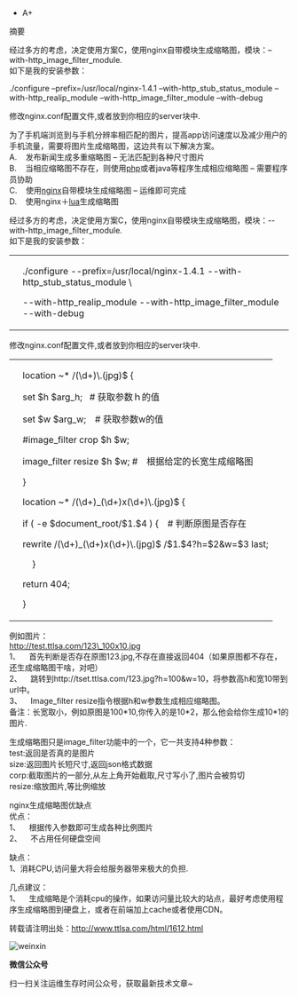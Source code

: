 -   A+

摘要

经过多方的考虑，决定使用方案C，使用nginx自带模块生成缩略图，模块：–with-http\_image\_filter\_module.  
如下是我的安装参数：

./configure –prefix=/usr/local/nginx-1.4.1 –with-http\_stub\_status\_module –with-http\_realip\_module –with-http\_image\_filter\_module –with-debug

修改nginx.conf配置文件,或者放到你相应的server块中.

为了手机端浏览到与手机分辨率相匹配的图片，提高app访问速度以及减少用户的手机流量，需要将图片生成缩略图，这边共有以下解决方案。  
A.    发布新闻生成多重缩略图 – 无法匹配到各种尺寸图片  
B.    当相应缩略图不存在，则使用[php](http://www.ttlsa.com/php/ "php")或者java等程序生成相应缩略图 – 需要程序员协助  
C.    使用[nginx](http://www.ttlsa.com/nginx/ "nginx")自带模块生成缩略图 – 运维即可完成  
D.    使用nginx＋[lua](http://www.ttlsa.com/monitor/lua/ "lua")生成缩略图

经过多方的考虑，决定使用方案C，使用nginx自带模块生成缩略图，模块：--with-http\_image\_filter\_module.  
如下是我的安装参数：

<table><tbody><tr><td data-settings="hide"></td><td><div><p><span>.</span><span>/</span><span>configure</span><span> </span><span>--</span><span>prefix</span><span>=</span><span>/</span><span>usr</span><span>/</span><span>local</span><span>/</span><span>nginx</span><span>-</span><span>1.4.1</span><span> </span><span>--</span><span>with</span><span>-</span><span>http_stub_status</span><span>_</span>module<span> </span><span>\</span></p><p><span>--</span><span>with</span><span>-</span><span>http_realip_module</span><span> </span><span>--</span><span>with</span><span>-</span><span>http_image_filter_module</span><span> </span><span>--</span><span>with</span><span>-</span><span>debug</span></p></div></td></tr></tbody></table>

修改nginx.conf配置文件,或者放到你相应的server块中.

<table><tbody><tr><td data-settings="hide"></td><td><div><p><span></span><span>location</span><span> </span><span>~</span><span>*</span><span> </span><span>/</span><span>(</span><span>\</span><span>d</span><span>+</span><span>)</span><span>\</span><span>.</span><span>(</span><span>jpg</span><span>)</span><span>$</span><span> </span><span>{</span></p><p><span>set</span><span> </span><span>$</span><span>h</span><span> </span><span>$</span><span>arg_h</span><span>;</span><span>&nbsp;&nbsp; </span><span># 获取参数ｈ的值</span></p><p><span>set</span><span> </span><span>$</span><span>w</span><span> </span><span>$</span><span>arg_w</span><span>;</span>　<span># 获取参数w的值</span></p><p><span>#image_filter crop $h $w;</span></p><p><span>image_filter </span><span>resize</span><span> </span><span>$</span><span>h</span><span> </span><span>$</span><span>w</span><span>;</span><span> </span><span>#　根据给定的长宽生成缩略图</span></p><p><span>}</span></p><p><span>location</span><span> </span><span>~</span><span>*</span><span> </span><span>/</span><span>(</span><span>\</span><span>d</span><span>+</span><span>)</span><span>_</span><span>(</span><span>\</span><span>d</span><span>+</span><span>)</span><span>x</span><span>(</span><span>\</span><span>d</span><span>+</span><span>)</span><span>\</span><span>.</span><span>(</span><span>jpg</span><span>)</span><span>$</span><span> </span><span>{</span></p><p><span>if</span><span> </span><span>(</span><span> </span><span>-</span><span>e</span><span> </span><span>$</span><span>document_root</span><span>/</span><span>$</span><span>1.</span><span>$</span><span>4</span><span> </span><span>)</span><span> </span><span>{</span>　<span># 判断原图是否存在</span></p><p><span>rewrite</span><span> </span><span>/</span><span>(</span><span>\</span><span>d</span><span>+</span><span>)</span><span>_</span><span>(</span><span>\</span><span>d</span><span>+</span><span>)</span><span>x</span><span>(</span><span>\</span><span>d</span><span>+</span><span>)</span><span>\</span><span>.</span><span>(</span><span>jpg</span><span>)</span><span>$</span><span> </span><span>/</span><span>$</span><span>1.</span><span>$</span><span>4</span><span>?</span><span>h</span><span>=</span><span>$</span><span>2</span><span>&amp;</span><span>w</span><span>=</span><span>$</span><span>3</span><span> </span><span>last</span><span>;</span></p><p><span>&nbsp;&nbsp;&nbsp;&nbsp;</span><span>}</span></p><p><span>return</span><span> </span><span>404</span><span>;</span></p><p><span>}</span></p></div></td></tr></tbody></table>

例如图片：  
http://test.ttlsa.com/123\_100x10.jpg  
1、    首先判断是否存在原图123.jpg,不存在直接返回404（如果原图都不存在，还生成缩略图干啥，对吧）  
2、    跳转到http://tset.ttlsa.com/123.jpg?h=100&w=10，将参数高h和宽10带到url中。  
3、    Image\_filter resize指令根据h和w参数生成相应缩略图。  
备注：长宽取小，例如原图是100\*10,你传入的是10\*2，那么他会给你生成10\*1的图片.

生成缩略图只是image\_filter功能中的一个，它一共支持4种参数：  
test:返回是否真的是图片  
size:返回图片长短尺寸,返回json格式数据  
corp:截取图片的一部分,从左上角开始截取,尺寸写小了,图片会被剪切  
resize:缩放图片,等比例缩放

nginx生成缩略图优缺点  
优点：  
1、    根据传入参数即可生成各种比例图片  
2、    不占用任何硬盘空间

缺点：  
1、消耗CPU,访问量大将会给服务器带来极大的负担.

几点建议：  
1、    生成缩略是个消耗cpu的操作，如果访问量比较大的站点，最好考虑使用程序生成缩略图到硬盘上，或者在前端加上cache或者使用CDN。

转载请注明出处：http://www.ttlsa.com/html/1612.html

![weinxin](http://www.ttlsa.com/wp-content/uploads/2017/05/qrcode_for_gh_2fad25f55e8b_258.jpg)

**微信公众号**

扫一扫关注运维生存时间公众号，获取最新技术文章~
